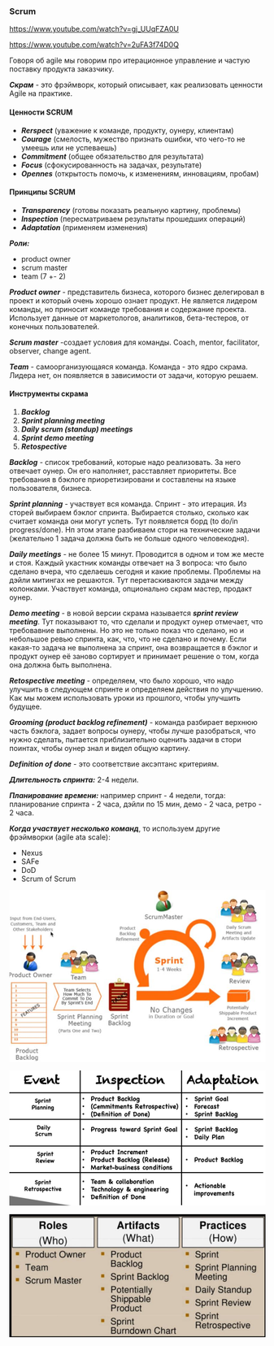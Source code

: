 ### Scrum
https://www.youtube.com/watch?v=gj_UUqFZA0U

https://www.youtube.com/watch?v=2uFA3f74D0Q


Говоря об agile мы говорим про итерационное управление и частую поставку продукта заказчику.

***Скрам*** - это фрэймворк, который описывает, как реализовать ценности Agile на практике.

#### Ценности SCRUM
- ***Rerspect*** (уважение к команде, продукту, оунеру, клиентам)
- ***Courage*** (смелость, мужество признать ошибки, что чего-то не умеешь или не успеваешь)
- ***Commitment*** (общее обязательство для результата)
- ***Focus*** (сфокусированность на задачах, результате)
- ***Opennes*** (открытость помочь, к изменениям, инновациям, пробам)

#### Принципы SCRUM
- ***Transparency*** (готовы показать реальную картину, проблемы)
- ***Inspection*** (пересматриваем результаты прошедших операций)
- ***Adaptation*** (применяем изменения)

***Роли:***
- product owner
- scrum master
- team (7 +- 2)

***Product owner*** - представитель бизнеса, которого бизнес делегировал в проект и который очень хорошо ознает продукт. Не является лидером команды, но приносит команде требования и содержание проекта. Использует данные от маркетологов, аналитиков, бета-тестеров, от конечных пользователей.

***Scrum master*** -создает условия для команды. Coach, mentor, facilitator, observer, change agent.

***Team*** - самоорганизующаяся команда.  Команда - это ядро скрама. Лидера нет, он появляется в зависимости от задачи, которую решаем.

#### Инструменты скрама
1. ***Backlog***
2. ***Sprint planning meeting***
3. ***Daily scrum (standup) meetings***
4. ***Sprint demo meeting***
5. ***Retospective***

***Backlog*** - список требований, которые надо реализовать. За него отвечает оунер. Он его наполняет, расставляет приоритеты. Все требования в бэклоге приоретизировани и составлены на языке пользователя, бизнеса.

***Sprint planning*** - участвует вся команда. Спринт - это итерация. Из сторей выбираем бэклог спринта. Выбирается столько, сколько как считает команда они могут успеть. Тут появляется борд (to do/in progress/done). Нп этом этапе разбиваем стори на технические задачи (желательно 1 задача должна быть не больше одного человекодня).

***Daily meetings*** - не более 15 минут. Проводится в одном и том же месте и стоя. Каждый укастник команды отвечает на 3 вопроса: что было сделано вчера, что сделаешь сегодня и какие проблемы. Проблемы на дэйли митингах не решаются. Тут перетаскиваются задачи между колонками. Участвует команда, опционально скрам мастер, продакт оунер.

***Demo meeting*** - в новой версии скрама называется ***sprint review meeting***. Тут показывают то, что сделали и продукт оунер отмечает, что требовавние выполнены. Но это не только показ что сделано, но и небольшое ревью спринта, как, что, что не сделано и почему. Если какая-то задача не выполнена за спринт, она возвращается в бэклог и продукт оунер её заново сортирует и принимает решение о том, когда она должна быть выполнена.

***Retospective meeting*** - определяем, что было хорошо, что надо улучшить в следующем спринте и определяем действия по улучшению. Как мы можем использовать уроки из прошлого, чтобы улучшить будущее. 

***Grooming (product backlog refinement)*** - команда разбирает верхнюю часть бэклога, задает вопросы оунеру, чтобы лучше разобраться, что нужно сделать, пытается приблизительно оценить задачи в стори поинтах, чтобы оунер знал и видел общую картину.

***Definition of done*** - это соответствие аксэптанс критериям.

***Длительность спринта:*** 2-4 недели.

***Планирование времени:*** например спринт - 4 недели, тогда: планирование спринта - 2 часа, дэйли по 15 мин, демо - 2 часа, ретро - 2 часа.

***Когда участвует несколько команд***, то используем другие фрэймворки (agile ata scale):
- Nexus
- SAFe
- DoD
- Scrum of Scrum

![scrum](scrum.JPG)

![events](events.JPG)

![artefacts](artefacts.JPG)
